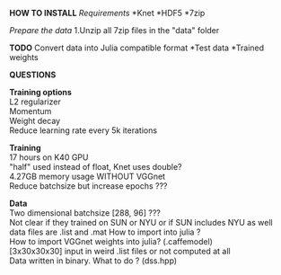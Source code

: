 **HOW TO INSTALL**
*Requirements*
*Knet
*HDF5
*7zip

*Prepare the data*
1.Unzip all 7zip files in the "data" folder


**TODO**
Convert data into Julia compatible format
*Test data
*Trained weights



**QUESTIONS**  

**Training options**  
L2 regularizer  
Momentum  
Weight decay  
Reduce learning rate every 5k iterations  

**Training**  
17 hours on K40 GPU  
"half" used instead of float, Knet uses double?  
4.27GB memory usage WITHOUT VGGnet  
Reduce batchsize but increase epochs ???  

**Data**  
Two dimensional batchsize [288, 96] ???  
Not clear if they trained on SUN or NYU or if SUN includes NYU as well  
data files are .list and .mat How to import into julia ?  
How to import VGGnet weights into julia? (.caffemodel)  
[3x30x30x30] input in weird .list files or not computed at all  
Data written in binary. What to do ?  (dss.hpp)  
